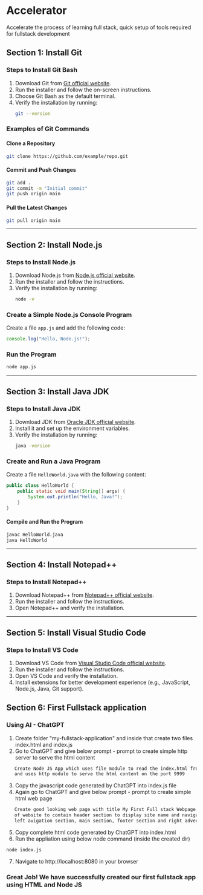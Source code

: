 # Accelerator
Accelerate the process of learning full stack, quick setup of tools required for fullstack development

## Section 1: Install Git

### Steps to Install Git Bash
1. Download Git from [Git official website](https://git-scm.com/downloads).
2. Run the installer and follow the on-screen instructions.
3. Choose Git Bash as the default terminal.
4. Verify the installation by running:
   ```sh
   git --version
   ```

### Examples of Git Commands
#### Clone a Repository
```sh
git clone https://github.com/example/repo.git
```

#### Commit and Push Changes
```sh
git add .
git commit -m "Initial commit"
git push origin main
```

#### Pull the Latest Changes
```sh
git pull origin main
```

---

## Section 2: Install Node.js

### Steps to Install Node.js
1. Download Node.js from [Node.js official website](https://nodejs.org/).
2. Run the installer and follow the instructions.
3. Verify the installation by running:
   ```sh
   node -v
   ```

### Create a Simple Node.js Console Program
Create a file `app.js` and add the following code:
```js
console.log("Hello, Node.js!");
```

### Run the Program
```sh
node app.js
```

---

## Section 3: Install Java JDK

### Steps to Install Java JDK
1. Download JDK from [Oracle JDK official website](https://www.oracle.com/java/technologies/javase-downloads.html).
2. Install it and set up the environment variables.
3. Verify the installation by running:
   ```sh
   java -version
   ```

### Create and Run a Java Program
Create a file `HelloWorld.java` with the following content:
```java
public class HelloWorld {
    public static void main(String[] args) {
        System.out.println("Hello, Java!");
    }
}
```

#### Compile and Run the Program
```sh
javac HelloWorld.java
java HelloWorld
```

---

## Section 4: Install Notepad++

### Steps to Install Notepad++
1. Download Notepad++ from [Notepad++ official website](https://notepad-plus-plus.org/downloads/).
2. Run the installer and follow the instructions.
3. Open Notepad++ and verify the installation.

---

## Section 5: Install Visual Studio Code

### Steps to Install VS Code
1. Download VS Code from [Visual Studio Code official website](https://code.visualstudio.com/Download).
2. Run the installer and follow the instructions.
3. Open VS Code and verify the installation.
4. Install extensions for better development experience (e.g., JavaScript, Node.js, Java, Git support).

## Section 6: First Fullstack application

### Using AI - ChatGPT
1. Create folder "my-fullstack-application" and inside that create two files index.html and index.js
2. Go to ChatGPT and give below prompt - prompt to create simple http server to serve the html content
   
```sh
   Create Node JS App which uses file module to read the index.html from same directory
   and uses http module to serve the html content on the port 9999
```
3. Copy the javascript code generated by ChatGPT into index.js file
4. Again go to ChatGPT and give below prompt - prompt to create simple html web page
   
```sh
   Create good looking web page with title My First Full stack Webpage using bootstrap 5 to demonstrate different sections
   of website to contain header section to display site name and navigation menu,
   left avigation section, main section, footer section and right advertisement section
```
5. Copy complete html code generated by ChatGPT into index.html
6. Run the appliation using below node command (inside the created dir)

```sh
node index.js
```

7. Navigate to http://localhost:8080 in your browser

### Great Job! We have successfully created our first fullstack app using HTML and Node JS

